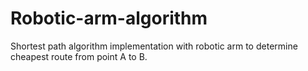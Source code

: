# Robotic-arm-algorithm
Shortest path algorithm implementation with robotic arm to determine cheapest route from point A to B.
